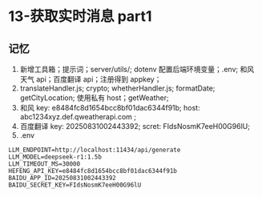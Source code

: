 # 13-获取实时消息 part1

## 记忆

1. 新增工具箱；提示词；server/utils/; dotenv 配置后端环境变量；.env; 和风天气 api；百度翻译 api；注册得到 appkey；
2. translateHandler.js; crypto; whetherHandler.js; formatDate; getCityLocation; 使用私有 host；getWeather;
3. 和风 key: e8484fc8d1654bcc8bf01dac6344f91b; host: abc1234xyz.def.qweatherapi.com
   ;
4. 百度翻译 key: 20250831002443392; scret: FIdsNosmK7eeH00G96lU;
5. .env

```
LLM_ENDPOINT=http://localhost:11434/api/generate
LLM_MODEL=deepseek-r1:1.5b
LLM_TIMEOUT_MS=30000
HEFENG_API_KEY=e8484fc8d1654bcc8bf01dac6344f91b
BAIDU_APP_ID=20250831002443392
BAIDU_SECRET_KEY=FIdsNosmK7eeH00G96lU
```
